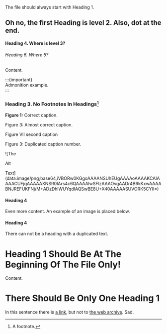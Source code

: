 The file should always start with Heading 1.

## Oh no, the first Heading is level 2. Also, dot at the end.

#### Heading 4. Where is level 3?

###### Heading 6. Where 5?

Content.

:::{important}   
Admonition example.  
:::

### Heading 3. No Footnotes In Headings[^footnote-ref-1]

**Figure 1:** Correct caption.

Figure 3: Almost correct caption.

Figure VII second caption

Figure 3: Duplicated caption number.

![The

Alt

Text](data:image/png;base64,iVBORw0KGgoAAAANSUhEUgAAAAoAAAAKCAIAAAACUFjqAAAAAXNSR0IArs4c6QAAAAlwSFlzAAAOvgAADr4B6kKxwAAAABNJREFUKFNj/M+ADzDhlWUYqdIAQSwBE8U+X40AAAAASUVORK5CYII=)

#### Heading 4

Even more content. An example of an image is placed below.

#### Heading 4

There can not be a heading with a duplicated text.

# Heading 1 Should Be At The Beginning Of The File Only!

Content.

# There Should Be Only One Heading 1

In this sentence there is [a link](http://example.com/), but not to [the web archive](https://web.archive.org/web/20240701000238/https:/example.com/). Sad.

[^footnote-ref-1]: A footnote.
